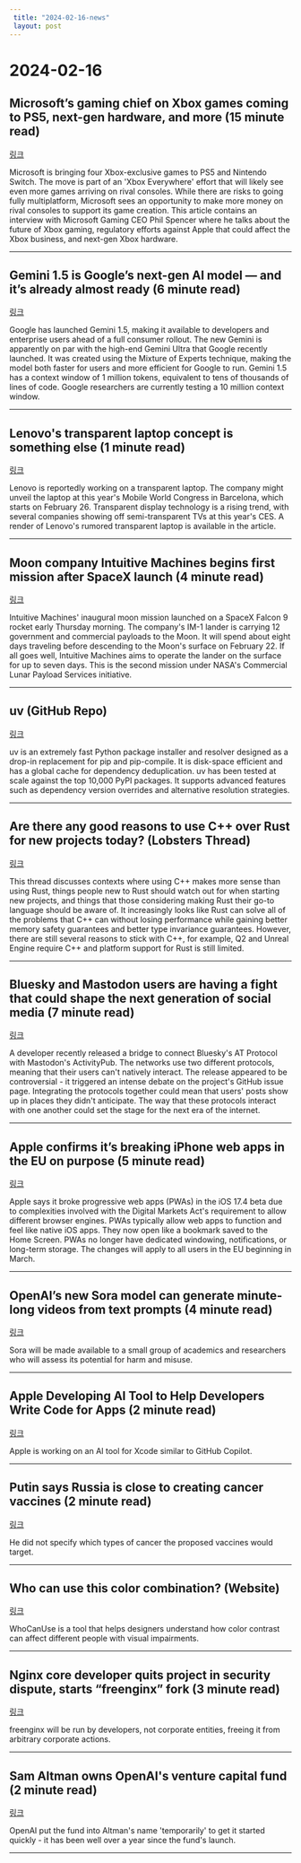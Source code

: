 ```yaml
---
 title: "2024-02-16-news"
 layout: post
---
```

<h1>2024-02-16</h1><h2>Microsoft’s gaming chief on Xbox games coming to PS5, next-gen hardware, and more (15 minute read)</h2><p><a href="https://www.theverge.com/24073666/microsoft-gaming-phil-spencer-interview-ps5-switch-games?utm_source=tldrnewsletter">링크</a>  </p><p>Microsoft is bringing four Xbox-exclusive games to PS5 and Nintendo Switch. The move is part of an 'Xbox Everywhere' effort that will likely see even more games arriving on rival consoles. While there are risks to going fully multiplatform, Microsoft sees an opportunity to make more money on rival consoles to support its game creation. This article contains an interview with Microsoft Gaming CEO Phil Spencer where he talks about the future of Xbox gaming, regulatory efforts against Apple that could affect the Xbox business, and next-gen Xbox hardware. </p><hr /><h2>Gemini 1.5 is Google’s next-gen AI model — and it’s already almost ready (6 minute read)</h2><p><a href="https://www.theverge.com/2024/2/15/24073457/google-gemini-1-5-ai-model-llm?utm_source=tldrnewsletter">링크</a>  </p><p>Google has launched Gemini 1.5, making it available to developers and enterprise users ahead of a full consumer rollout. The new Gemini is apparently on par with the high-end Gemini Ultra that Google recently launched. It was created using the Mixture of Experts technique, making the model both faster for users and more efficient for Google to run. Gemini 1.5 has a context window of 1 million tokens, equivalent to tens of thousands of lines of code. Google researchers are currently testing a 10 million context window. </p><hr /><h2>Lenovo's transparent laptop concept is something else (1 minute read)</h2><p><a href="https://mashable.com/article/lenovo-transparent-laptop-leak-mwc?utm_source=tldrnewsletter">링크</a>  </p><p>Lenovo is reportedly working on a transparent laptop. The company might unveil the laptop at this year's Mobile World Congress in Barcelona, which starts on February 26. Transparent display technology is a rising trend, with several companies showing off semi-transparent TVs at this year's CES. A render of Lenovo's rumored transparent laptop is available in the article. </p><hr /><h2>Moon company Intuitive Machines begins first mission after SpaceX launch (4 minute read)</h2><p><a href="https://www.cnbc.com/2024/02/15/intuitive-machines-first-moon-mission-begins-after-spacex-launch.html?utm_source=tldrnewsletter">링크</a>  </p><p>Intuitive Machines' inaugural moon mission launched on a SpaceX Falcon 9 rocket early Thursday morning. The company's IM-1 lander is carrying 12 government and commercial payloads to the Moon. It will spend about eight days traveling before descending to the Moon's surface on February 22. If all goes well, Intuitive Machines aims to operate the lander on the surface for up to seven days. This is the second mission under NASA's Commercial Lunar Payload Services initiative. </p><hr /><h2>uv (GitHub Repo)</h2><p><a href="https://github.com/astral-sh/uv?utm_source=tldrnewsletter">링크</a>  </p><p>uv is an extremely fast Python package installer and resolver designed as a drop-in replacement for pip and pip-compile. It is disk-space efficient and has a global cache for dependency deduplication. uv has been tested at scale against the top 10,000 PyPI packages. It supports advanced features such as dependency version overrides and alternative resolution strategies. </p><hr /><h2>Are there any good reasons to use C++ over Rust for new projects today? (Lobsters Thread)</h2><p><a href="https://lobste.rs/s/0akqy7/are_there_any_good_reasons_use_c_over_rust?utm_source=tldrnewsletter">링크</a>  </p><p>This thread discusses contexts where using C++ makes more sense than using Rust, things people new to Rust should watch out for when starting new projects, and things that those considering making Rust their go-to language should be aware of. It increasingly looks like Rust can solve all of the problems that C++ can without losing performance while gaining better memory safety guarantees and better type invariance guarantees. However, there are still several reasons to stick with C++, for example, Q2 and Unreal Engine require C++ and platform support for Rust is still limited. </p><hr /><h2>Bluesky and Mastodon users are having a fight that could shape the next generation of social media (7 minute read)</h2><p><a href="https://techcrunch.com/2024/02/14/bluesky-and-mastodon-users-are-having-a-fight-that-could-shape-the-next-generation-of-social-media/?utm_source=tldrnewsletter">링크</a>  </p><p>A developer recently released a bridge to connect Bluesky's AT Protocol with Mastodon's ActivityPub. The networks use two different protocols, meaning that their users can't natively interact. The release appeared to be controversial - it triggered an intense debate on the project's GitHub issue page. Integrating the protocols together could mean that users' posts show up in places they didn't anticipate. The way that these protocols interact with one another could set the stage for the next era of the internet. </p><hr /><h2>Apple confirms it’s breaking iPhone web apps in the EU on purpose (5 minute read)</h2><p><a href="https://techcrunch.com/2024/02/15/apple-confirms-its-breaking-iphone-web-apps-in-the-eu-on-purpose/?utm_source=tldrnewsletter">링크</a>  </p><p>Apple says it broke progressive web apps (PWAs) in the iOS 17.4 beta due to complexities involved with the Digital Markets Act's requirement to allow different browser engines. PWAs typically allow web apps to function and feel like native iOS apps. They now open like a bookmark saved to the Home Screen. PWAs no longer have dedicated windowing, notifications, or long-term storage. The changes will apply to all users in the EU beginning in March. </p><hr /><h2>OpenAI’s new Sora model can generate minute-long videos from text prompts (4 minute read)</h2><p><a href="https://www.engadget.com/openais-new-sora-model-can-generate-minute-long-videos-from-text-prompts-195717694.html?src=rss&amp;utm_source=tldrnewsletter">링크</a>  </p><p>Sora will be made available to a small group of academics and researchers who will assess its potential for harm and misuse. </p><hr /><h2>Apple Developing AI Tool to Help Developers Write Code for Apps (2 minute read)</h2><p><a href="https://www.macrumors.com/2024/02/15/apple-xcode-ai-tool-for-coding/?utm_source=tldrnewsletter">링크</a>  </p><p>Apple is working on an AI tool for Xcode similar to GitHub Copilot. </p><hr /><h2>Putin says Russia is close to creating cancer vaccines (2 minute read)</h2><p><a href="https://www.reuters.com/business/healthcare-pharmaceuticals/putin-says-russia-is-close-creating-cancer-vaccines-2024-02-14/?utm_source=tldrnewsletter">링크</a>  </p><p>He did not specify which types of cancer the proposed vaccines would target. </p><hr /><h2>Who can use this color combination? (Website)</h2><p><a href="https://www.whocanuse.com/?ref=dailydev&amp;utm_source=tldrnewsletter">링크</a>  </p><p>WhoCanUse is a tool that helps designers understand how color contrast can affect different people with visual impairments. </p><hr /><h2>Nginx core developer quits project in security dispute, starts “freenginx” fork (3 minute read)</h2><p><a href="https://arstechnica.com/information-technology/2024/02/nginx-key-developer-starts-a-freenginx-fork-after-dispute-with-parent-firm/?utm_source=tldrnewsletter">링크</a>  </p><p>freenginx will be run by developers, not corporate entities, freeing it from arbitrary corporate actions. </p><hr /><h2>Sam Altman owns OpenAI's venture capital fund (2 minute read)</h2><p><a href="https://www.axios.com/2024/02/15/sam-altman-openai-startup-fund?utm_source=tldrnewsletter">링크</a>  </p><p>OpenAI put the fund into Altman's name 'temporarily' to get it started quickly - it has been well over a year since the fund's launch. </p><hr />